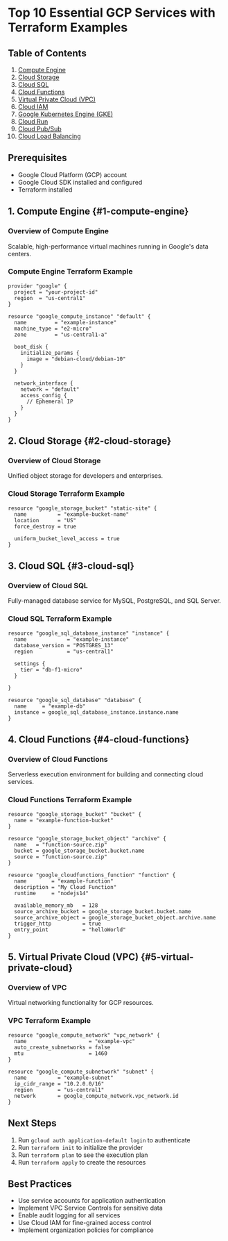 # Top 10 Essential GCP Services with Terraform Examples

## Table of Contents

1. [Compute Engine](#1-compute-engine)
2. [Cloud Storage](#2-cloud-storage)
3. [Cloud SQL](#3-cloud-sql)
4. [Cloud Functions](#4-cloud-functions)
5. [Virtual Private Cloud (VPC)](#5-virtual-private-cloud)
6. [Cloud IAM](#6-cloud-iam)
7. [Google Kubernetes Engine (GKE)](#7-google-kubernetes-engine)
8. [Cloud Run](#8-cloud-run)
9. [Cloud Pub/Sub](#9-cloud-pubsub)
10. [Cloud Load Balancing](#10-cloud-load-balancing)

## Prerequisites

- Google Cloud Platform (GCP) account
- Google Cloud SDK installed and configured
- Terraform installed

## 1. Compute Engine {#1-compute-engine}

### Overview of Compute Engine

Scalable, high-performance virtual machines running in Google's data centers.

### Compute Engine Terraform Example

```hcl
provider "google" {
  project = "your-project-id"
  region  = "us-central1"
}

resource "google_compute_instance" "default" {
  name         = "example-instance"
  machine_type = "e2-micro"
  zone         = "us-central1-a"

  boot_disk {
    initialize_params {
      image = "debian-cloud/debian-10"
    }
  }

  network_interface {
    network = "default"
    access_config {
      // Ephemeral IP
    }
  }
}
```

## 2. Cloud Storage {#2-cloud-storage}

### Overview of Cloud Storage

Unified object storage for developers and enterprises.

### Cloud Storage Terraform Example

```hcl
resource "google_storage_bucket" "static-site" {
  name          = "example-bucket-name"
  location      = "US"
  force_destroy = true

  uniform_bucket_level_access = true
}
```

## 3. Cloud SQL {#3-cloud-sql}

### Overview of Cloud SQL

Fully-managed database service for MySQL, PostgreSQL, and SQL Server.

### Cloud SQL Terraform Example

```hcl
resource "google_sql_database_instance" "instance" {
  name             = "example-instance"
  database_version = "POSTGRES_13"
  region           = "us-central1"

  settings {
    tier = "db-f1-micro"
  }

}

resource "google_sql_database" "database" {
  name     = "example-db"
  instance = google_sql_database_instance.instance.name
}
```

## 4. Cloud Functions {#4-cloud-functions}

### Overview of Cloud Functions

Serverless execution environment for building and connecting cloud services.

### Cloud Functions Terraform Example

```hcl
resource "google_storage_bucket" "bucket" {
  name = "example-function-bucket"
}

resource "google_storage_bucket_object" "archive" {
  name   = "function-source.zip"
  bucket = google_storage_bucket.bucket.name
  source = "function-source.zip"
}

resource "google_cloudfunctions_function" "function" {
  name        = "example-function"
  description = "My Cloud Function"
  runtime     = "nodejs14"

  available_memory_mb   = 128
  source_archive_bucket = google_storage_bucket.bucket.name
  source_archive_object = google_storage_bucket_object.archive.name
  trigger_http          = true
  entry_point           = "helloWorld"
}
```

## 5. Virtual Private Cloud (VPC) {#5-virtual-private-cloud}

### Overview of VPC

Virtual networking functionality for GCP resources.

### VPC Terraform Example

```hcl
resource "google_compute_network" "vpc_network" {
  name                    = "example-vpc"
  auto_create_subnetworks = false
  mtu                     = 1460
}

resource "google_compute_subnetwork" "subnet" {
  name          = "example-subnet"
  ip_cidr_range = "10.2.0.0/16"
  region        = "us-central1"
  network       = google_compute_network.vpc_network.id
}
```

## Next Steps

1. Run `gcloud auth application-default login` to authenticate
2. Run `terraform init` to initialize the provider
3. Run `terraform plan` to see the execution plan
4. Run `terraform apply` to create the resources

## Best Practices

- Use service accounts for application authentication
- Implement VPC Service Controls for sensitive data
- Enable audit logging for all services
- Use Cloud IAM for fine-grained access control
- Implement organization policies for compliance

